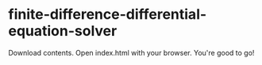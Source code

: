 # finite-difference-differential-equation-solver

Download contents. Open index.html with your browser. You're good to go!

